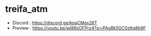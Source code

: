 # treifa_atm


- Discord : https://discord.gg/kqaCMex26T
- Preview : https://youtu.be/wI86sOFPrz4?si=PAgBk5GC0zKq8b9F
